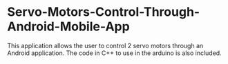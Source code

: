 # Servo-Motors-Control-Through-Android-Mobile-App
This application allows the user to control 2 servo motors through an Android application. The code in C++ to use in the arduino is also included.
